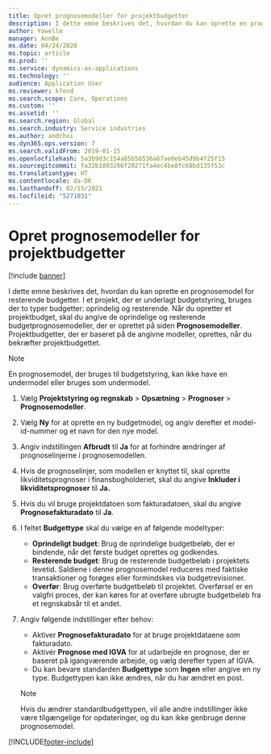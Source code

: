 ```yaml
---
title: Opret prognosemodeller for projektbudgetter
description: I dette emne beskrives det, hvordan du kan oprette en prognosemodel for resterende budgetter.
author: Yowelle
manager: AnnBe
ms.date: 04/24/2020
ms.topic: article
ms.prod: ''
ms.service: dynamics-ax-applications
ms.technology: ''
audience: Application User
ms.reviewer: kfend
ms.search.scope: Core, Operations
ms.custom: ''
ms.assetid: ''
ms.search.region: Global
ms.search.industry: Service industries
ms.author: andchoi
ms.dyn365.ops.version: 7
ms.search.validFrom: 2019-01-15
ms.openlocfilehash: 5a3b9d3c154a85b50536a67ae0eb45d9b4f25f15
ms.sourcegitcommit: fa32b1893286f20271fa4ec4be8fc68bd135f53c
ms.translationtype: HT
ms.contentlocale: da-DK
ms.lasthandoff: 02/15/2021
ms.locfileid: "5271031"
---
```

# <a name="create-forecast-models-for-project-budgets"></a>Opret prognosemodeller for projektbudgetter 

[!include [banner](../includes/banner.md)]

I dette emne beskrives det, hvordan du kan oprette en prognosemodel for resterende budgetter. I et projekt, der er underlagt budgetstyring, bruges der to typer budgetter: oprindelig og resterende. Når du opretter et projektbudget, skal du angive de oprindelige og resterende budgetprognosemodeller, der er oprettet på siden **Prognosemodeller**. Projektbudgetter, der er baseret på de angivne modeller, oprettes, når du bekræfter projektbudgettet.

> [!NOTE]
> En prognosemodel, der bruges til budgetstyring, kan ikke have en undermodel eller bruges som undermodel.

1. Vælg **Projektstyring og regnskab** > **Opsætning** > **Prognoser**  > **Prognosemodeller**.
2. Vælg **Ny** for at oprette en ny budgetmodel, og angiv derefter et model-id-nummer og et navn for den nye model. 
3. Angiv indstillingen **Afbrudt** til **Ja** for at forhindre ændringer af prognoselinjerne i prognosemodellen. 
4. Hvis de prognoselinjer, som modellen er knyttet til, skal oprette likviditetsprognoser i finansbogholderiet, skal du angive **Inkluder i likviditetsprognoser** til **Ja.** 
5. Hvis du vil bruge projektdatoen som fakturadatoen, skal du angive **Prognosefakturadato** til **Ja**. 
6. I feltet **Budgettype** skal du vælge en af følgende modeltyper:

   - **Oprindeligt budget**: Brug de oprindelige budgetbeløb, der er bindende, når det første budget oprettes og godkendes.
   - **Resterende budget**: Brug de resterende budgetbeløb i projektets levetid. Saldiene i denne prognosemodel reduceres med faktiske transaktioner og forøges eller formindskes via budgetrevisioner.
   - **Overfør**: Brug overførte budgetbeløb til projektet. Overførsel er en valgfri proces, der kan køres for at overføre ubrugte budgetbeløb fra et regnskabsår til et andet.

7. Angiv følgende indstillinger efter behov:

   - Aktiver **Prognosefakturadato** for at bruge projektdataene som fakturadato.
   - Aktivér **Prognose med IGVA** for at udarbejde en prognose, der er baseret på igangværende arbejde, og vælg derefter typen af IGVA. 
   - Du kan bevare standarden **Budgettype** som **Ingen** eller angive en ny type. Budgettypen kan ikke ændres, når du har ændret en post.     
    > [!NOTE]
    > Hvis du ændrer standardbudgettypen, vil alle andre indstillinger ikke være tilgængelige for opdateringer, og du kan ikke genbruge denne prognosemodel. 
   


 



[!INCLUDE[footer-include](../includes/footer-banner.md)]